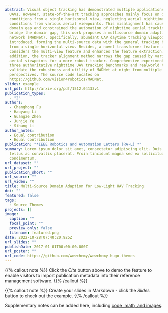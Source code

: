 ```yaml
---
abstract: Visual object tracking has demonstrated multiple applications for
  UAVs. However, state-of-the-art tracking approaches mainly focus on daytime
  conditions from a single horizontal view, neglecting aerial nighttime
  conditions from various aerial viewpoints. This misalignment has caused a huge
  domain gap and constrained the automation of nighttime aerial tracking. To
  bridge the domain gap, this work proposes a multisource domain adaption
  network (MADNet). Specifically, abundant UAV daytime tracking viewpoints are
  introduced, forming the multi-source data with the general tracking benchmarks
  from a single horizontal view. Besides, a novel transformer feature aligner
  considers the multi-view feature and enhances the feature extraction. In
  addition, the tracker alignment method narrows the gap caused by various
  aerial viewpoints for a more robust tracker. Comprehensive experiments on
  three authoritative nighttime UAV tracking benchmarks and realworld tests
  validate the robustness and utility of MADNet at night from multiple
  perspectives. The source code locates on
  https://github.com/vision4robotics/MADNet.
slides: example
url_pdf: http://arxiv.org/pdf/1512.04133v1
publication_types:
  - "2"
authors:
  - Changhong Fu
  - Haoyang Li
  - Guangze Zhen
  - Junjie Ye
  - Sihang Li
author_notes:
  - Equal contribution
  - Equal contribution
publication: "*IEEE Robotics and Automation Letters (RA-L) *"
summary: Lorem ipsum dolor sit amet, consectetur adipiscing elit. Duis posuere
  tellus ac convallis placerat. Proin tincidunt magna sed ex sollicitudin
  condimentum.
url_dataset: ""
url_project: ""
publication_short: ""
url_source: ""
url_video: ""
title: Multi-Source Domain Adaption for Low-Light UAV Tracking
doi: ""
featured: false
tags:
  - Source Themes
projects: []
image:
  caption: ""
  focal_point: ""
  preview_only: false
  filename: featured.png
date: 2022-10-28T07:40:20.925Z
url_slides: ""
publishDate: 2017-01-01T00:00:00.000Z
url_poster: ""
url_code: https://github.com/wowchemy/wowchemy-hugo-themes
---
```


{{% callout note %}}
Click the *Cite* button above to demo the feature to enable visitors to import publication metadata into their reference management software.
{{% /callout %}}

{{% callout note %}}
Create your slides in Markdown - click the *Slides* button to check out the example.
{{% /callout %}}

Supplementary notes can be added here, including [code, math, and images](https://wowchemy.com/docs/writing-markdown-latex/).
